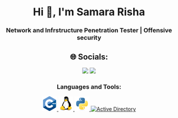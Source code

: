 <h1 align="center">Hi 👋, I'm Samara Risha</h1>
<h3 align="center">Network and Infrstructure Penetration Tester | Offensive security</h3>

<div align="center">
<h2>🌐 Socials:</h2>
<a href="https://linkedin.com/in/samararisha"><img src="https://img.shields.io/badge/LinkedIn-%230077B5.svg?logo=linkedin&logoColor=white"></a>
<a href="https://medium.com/@samararisha"><img src="https://img.shields.io/badge/Medium-12100E?logo=medium&logoColor=white"></a>


<h3 align="center">Languages and Tools:</h3>
<p align="center">
  <a href="https://www.w3schools.com/cpp/" target="_blank" rel="noreferrer"> 
    <img src="https://raw.githubusercontent.com/devicons/devicon/master/icons/cplusplus/cplusplus-original.svg" alt="cplusplus" width="40" height="40"/> 
  </a> 
  <a href="https://www.linux.org/" target="_blank" rel="noreferrer"> 
    <img src="https://raw.githubusercontent.com/devicons/devicon/master/icons/linux/linux-original.svg" alt="linux" width="40" height="40"/> 
  </a> 
  <a href="https://www.python.org" target="_blank" rel="noreferrer"> 
    <img src="https://raw.githubusercontent.com/devicons/devicon/master/icons/python/python-original.svg" alt="python" width="40" height="40"/> 
  </a>
  <a href="https://docs.microsoft.com/en-us/windows-server/identity/active-directory-domain-services" target="_blank" rel="noreferrer"> 
    <img src="https://img.icons8.com/color/48/000000/active-directory.png" alt="Active Directory" width="40" height="40"/> 
  </a>
</p>
